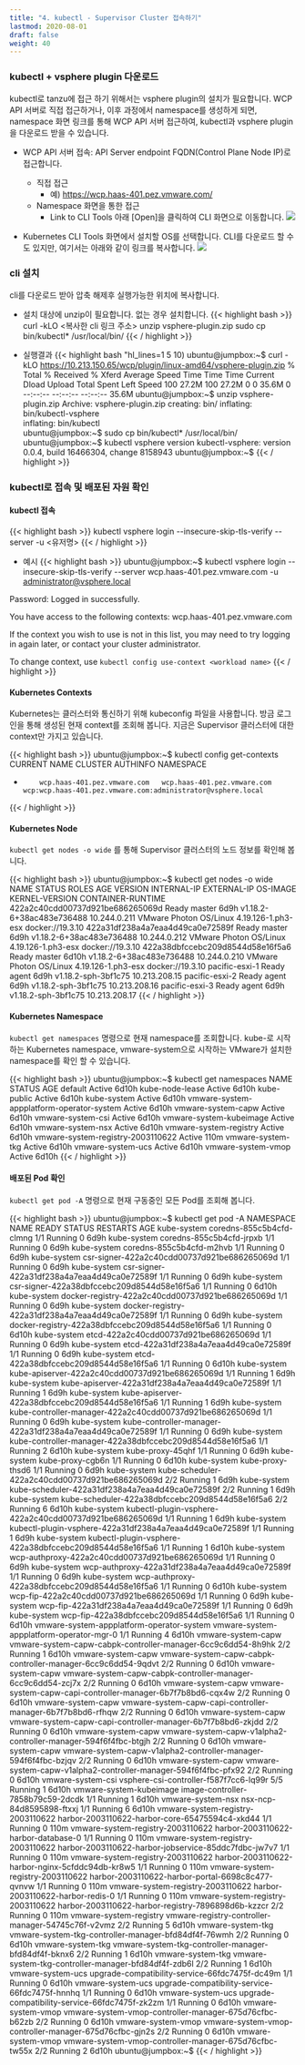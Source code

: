 ```yaml
---
title: "4. kubectl - Supervisor Cluster 접속하기"
lastmod: 2020-08-01
draft: false
weight: 40
---
```


### kubectl + vsphere plugin 다운로드
kubectl로 tanzu에 접근 하기 위해서는 vsphere plugin의 설치가 필요합니다. WCP API 서버로 직접 접근하거나, 이후 과정에서 namespace를 생성하게 되면, namespace 화면 링크를 통해 WCP API 서버 접근하여, kubectl과 vsphere plugin을 다운로드 받을 수 있습니다.

- WCP API 서버 접속: API Server endpoint FQDN(Control Plane Node IP)로 접근합니다.
  * 직접 접근
    + 예) https://wcp.haas-401.pez.vmware.com/
  * Namespace 화면을 통한 접근
    + Link to CLI Tools 아래 [Open]을 클릭하여 CLI 화면으로 이동합니다.
      ![](images/cli-1.png)

- Kubernetes CLI Tools 화면에서 설치할 OS를 선택합니다. CLI를 다운로드 할 수도 있지만, 여기서는 아래와 같이 링크를 복사합니다.
  ![](images/cli-2.png)


### cli 설치
cli를 다운로드 받아 압축 해제후 실행가능한 위치에 복사합니다.

- 설치 대상에 unzip이 필요합니다. 없는 경우 설치합니다.
{{< highlight bash >}}
curl -kLO <복사한 cli 링크 주소>
unzip vsphere-plugin.zip
sudo cp bin/kubectl* /usr/local/bin/
{{< / highlight >}}

- 실행결과
{{< highlight bash "hl_lines=1 5 10)
ubuntu@jumpbox:~$ curl -kLO https://10.213.150.65/wcp/plugin/linux-amd64/vsphere-plugin.zip
  % Total    % Received % Xferd  Average Speed   Time    Time     Time  Current
                                 Dload  Upload   Total   Spent    Left  Speed
100 27.2M  100 27.2M    0     0  35.6M      0 --:--:-- --:--:-- --:--:-- 35.6M
ubuntu@jumpbox:~$ unzip vsphere-plugin.zip 
Archive:  vsphere-plugin.zip
   creating: bin/
  inflating: bin/kubectl-vsphere     
  inflating: bin/kubectl             
ubuntu@jumpbox:~$ sudo cp bin/kubectl* /usr/local/bin/
ubuntu@jumpbox:~$ kubectl vsphere version
kubectl-vsphere: version 0.0.4, build 16466304, change 8158943
ubuntu@jumpbox:~$
{{< / highlight >}}

### kubectl로 접속 및 배포된 자원 확인

#### kubectl 접속

{{< highlight bash >}}
kubectl vsphere login --insecure-skip-tls-verify --server <API Server Endpoint> -u <유저명>
{{< / highlight >}}

- 예시
{{< highlight bash >}}
ubuntu@jumpbox:~$ kubectl vsphere login --insecure-skip-tls-verify --server wcp.haas-401.pez.vmware.com -u administrator@vsphere.local

Password: 
Logged in successfully.

You have access to the following contexts:
   wcp.haas-401.pez.vmware.com

If the context you wish to use is not in this list, you may need to try
logging in again later, or contact your cluster administrator.

To change context, use `kubectl config use-context <workload name>`
{{< / highlight >}}

#### Kubernetes Contexts
Kubernetes는 클러스터와 통신하기 위해 kubeconfig 파일을 사용합니다. 방금 로그인을 통해 생성된 현재 context를 조회해 봅니다. 지금은 Supervisor 클러스터에 대한 context만 가지고 있습니다.

{{< highlight bash >}}
ubuntu@jumpbox:~$ kubectl config get-contexts
CURRENT   NAME                          CLUSTER                       AUTHINFO                                                      NAMESPACE
*         wcp.haas-401.pez.vmware.com   wcp.haas-401.pez.vmware.com   wcp:wcp.haas-401.pez.vmware.com:administrator@vsphere.local   
{{< / highlight >}}

#### Kubernetes Node
`kubectl get nodes -o wide` 를 통해 Supervisor 클러스터의 노드 정보를 확인해 봅니다.

{{< highlight bash >}}
ubuntu@jumpbox:~$ kubectl get nodes -o wide
NAME                               STATUS   ROLES    AGE     VERSION                    INTERNAL-IP     EXTERNAL-IP   OS-IMAGE                 KERNEL-VERSION       CONTAINER-RUNTIME
422a2c40cdd00737d921be686265069d   Ready    master   6d9h    v1.18.2-6+38ac483e736488   10.244.0.211    <none>        VMware Photon OS/Linux   4.19.126-1.ph3-esx   docker://19.3.10
422a31df238a4a7eaa4d49ca0e72589f   Ready    master   6d9h    v1.18.2-6+38ac483e736488   10.244.0.212    <none>        VMware Photon OS/Linux   4.19.126-1.ph3-esx   docker://19.3.10
422a38dbfccebc209d8544d58e16f5a6   Ready    master   6d10h   v1.18.2-6+38ac483e736488   10.244.0.210    <none>        VMware Photon OS/Linux   4.19.126-1.ph3-esx   docker://19.3.10
pacific-esxi-1                     Ready    agent    6d9h    v1.18.2-sph-3bf1c75        10.213.208.15   <none>        <unknown>                <unknown>            <unknown>
pacific-esxi-2                     Ready    agent    6d9h    v1.18.2-sph-3bf1c75        10.213.208.16   <none>        <unknown>                <unknown>            <unknown>
pacific-esxi-3                     Ready    agent    6d9h    v1.18.2-sph-3bf1c75        10.213.208.17   <none>        <unknown>                <unknown>            <unknown>
{{< / highlight >}}

#### Kubernetes Namespace
`kubectl get namespaces` 명령으로 현재 namespace를 조회합니다. kube-로 시작하는 Kubernetes namespace, vmware-system으로 시작하는 VMware가 설치한 namespace를 확인 할 수 있습니다.

{{< highlight bash >}}
ubuntu@jumpbox:~$ kubectl get namespaces
NAME                                        STATUS   AGE
default                                     Active   6d10h
kube-node-lease                             Active   6d10h
kube-public                                 Active   6d10h
kube-system                                 Active   6d10h
vmware-system-appplatform-operator-system   Active   6d10h
vmware-system-capw                          Active   6d10h
vmware-system-csi                           Active   6d10h
vmware-system-kubeimage                     Active   6d10h
vmware-system-nsx                           Active   6d10h
vmware-system-registry                      Active   6d10h
vmware-system-registry-2003110622           Active   110m
vmware-system-tkg                           Active   6d10h
vmware-system-ucs                           Active   6d10h
vmware-system-vmop                          Active   6d10h
{{< / highlight >}}

#### 배포된 Pod 확인
`kubectl get pod -A` 명령으로 현재 구동중인 모든 Pod를 조회해 봅니다.

{{< highlight bash >}}
ubuntu@jumpbox:~$ kubectl get pod -A
NAMESPACE                                   NAME                                                              READY   STATUS    RESTARTS   AGE
kube-system                                 coredns-855c5b4cfd-clmng                                          1/1     Running   0          6d9h
kube-system                                 coredns-855c5b4cfd-jrpxb                                          1/1     Running   0          6d9h
kube-system                                 coredns-855c5b4cfd-m2hvb                                          1/1     Running   0          6d9h
kube-system                                 csr-signer-422a2c40cdd00737d921be686265069d                       1/1     Running   0          6d9h
kube-system                                 csr-signer-422a31df238a4a7eaa4d49ca0e72589f                       1/1     Running   0          6d9h
kube-system                                 csr-signer-422a38dbfccebc209d8544d58e16f5a6                       1/1     Running   0          6d10h
kube-system                                 docker-registry-422a2c40cdd00737d921be686265069d                  1/1     Running   0          6d9h
kube-system                                 docker-registry-422a31df238a4a7eaa4d49ca0e72589f                  1/1     Running   0          6d9h
kube-system                                 docker-registry-422a38dbfccebc209d8544d58e16f5a6                  1/1     Running   0          6d10h
kube-system                                 etcd-422a2c40cdd00737d921be686265069d                             1/1     Running   0          6d9h
kube-system                                 etcd-422a31df238a4a7eaa4d49ca0e72589f                             1/1     Running   0          6d9h
kube-system                                 etcd-422a38dbfccebc209d8544d58e16f5a6                             1/1     Running   0          6d10h
kube-system                                 kube-apiserver-422a2c40cdd00737d921be686265069d                   1/1     Running   1          6d9h
kube-system                                 kube-apiserver-422a31df238a4a7eaa4d49ca0e72589f                   1/1     Running   1          6d9h
kube-system                                 kube-apiserver-422a38dbfccebc209d8544d58e16f5a6                   1/1     Running   1          6d9h
kube-system                                 kube-controller-manager-422a2c40cdd00737d921be686265069d          1/1     Running   0          6d9h
kube-system                                 kube-controller-manager-422a31df238a4a7eaa4d49ca0e72589f          1/1     Running   0          6d9h
kube-system                                 kube-controller-manager-422a38dbfccebc209d8544d58e16f5a6          1/1     Running   2          6d10h
kube-system                                 kube-proxy-45qhf                                                  1/1     Running   0          6d9h
kube-system                                 kube-proxy-cgb6n                                                  1/1     Running   0          6d10h
kube-system                                 kube-proxy-thsd6                                                  1/1     Running   0          6d9h
kube-system                                 kube-scheduler-422a2c40cdd00737d921be686265069d                   2/2     Running   1          6d9h
kube-system                                 kube-scheduler-422a31df238a4a7eaa4d49ca0e72589f                   2/2     Running   1          6d9h
kube-system                                 kube-scheduler-422a38dbfccebc209d8544d58e16f5a6                   2/2     Running   6          6d10h
kube-system                                 kubectl-plugin-vsphere-422a2c40cdd00737d921be686265069d           1/1     Running   1          6d9h
kube-system                                 kubectl-plugin-vsphere-422a31df238a4a7eaa4d49ca0e72589f           1/1     Running   1          6d9h
kube-system                                 kubectl-plugin-vsphere-422a38dbfccebc209d8544d58e16f5a6           1/1     Running   1          6d10h
kube-system                                 wcp-authproxy-422a2c40cdd00737d921be686265069d                    1/1     Running   0          6d9h
kube-system                                 wcp-authproxy-422a31df238a4a7eaa4d49ca0e72589f                    1/1     Running   0          6d9h
kube-system                                 wcp-authproxy-422a38dbfccebc209d8544d58e16f5a6                    1/1     Running   0          6d10h
kube-system                                 wcp-fip-422a2c40cdd00737d921be686265069d                          1/1     Running   0          6d9h
kube-system                                 wcp-fip-422a31df238a4a7eaa4d49ca0e72589f                          1/1     Running   0          6d9h
kube-system                                 wcp-fip-422a38dbfccebc209d8544d58e16f5a6                          1/1     Running   0          6d10h
vmware-system-appplatform-operator-system   vmware-system-appplatform-operator-mgr-0                          1/1     Running   4          6d10h
vmware-system-capw                          vmware-system-capw-cabpk-controller-manager-6cc9c6dd54-8h9hk      2/2     Running   1          6d10h
vmware-system-capw                          vmware-system-capw-cabpk-controller-manager-6cc9c6dd54-9qdvt      2/2     Running   0          6d10h
vmware-system-capw                          vmware-system-capw-cabpk-controller-manager-6cc9c6dd54-zcj7x      2/2     Running   0          6d10h
vmware-system-capw                          vmware-system-capw-capi-controller-manager-6b7f7b8bd6-cqx4w       2/2     Running   0          6d10h
vmware-system-capw                          vmware-system-capw-capi-controller-manager-6b7f7b8bd6-rfhqw       2/2     Running   0          6d10h
vmware-system-capw                          vmware-system-capw-capi-controller-manager-6b7f7b8bd6-zkjdd       2/2     Running   0          6d10h
vmware-system-capw                          vmware-system-capw-v1alpha2-controller-manager-594f6f4fbc-btgjh   2/2     Running   0          6d10h
vmware-system-capw                          vmware-system-capw-v1alpha2-controller-manager-594f6f4fbc-bzjqv   2/2     Running   0          6d10h
vmware-system-capw                          vmware-system-capw-v1alpha2-controller-manager-594f6f4fbc-pfx92   2/2     Running   0          6d10h
vmware-system-csi                           vsphere-csi-controller-f587f7cc6-lq99r                            5/5     Running   1          6d10h
vmware-system-kubeimage                     image-controller-7858b79c59-2dcdk                                 1/1     Running   1          6d10h
vmware-system-nsx                           nsx-ncp-84d8595898-ftxxj                                          1/1     Running   6          6d10h
vmware-system-registry-2003110622           harbor-2003110622-harbor-core-65475594c4-xkd44                    1/1     Running   0          110m
vmware-system-registry-2003110622           harbor-2003110622-harbor-database-0                               1/1     Running   0          110m
vmware-system-registry-2003110622           harbor-2003110622-harbor-jobservice-85ddc7fdbc-jw7v7              1/1     Running   0          110m
vmware-system-registry-2003110622           harbor-2003110622-harbor-nginx-5cfddc94db-kr8w5                   1/1     Running   0          110m
vmware-system-registry-2003110622           harbor-2003110622-harbor-portal-6698c8c477-qvnvw                  1/1     Running   0          110m
vmware-system-registry-2003110622           harbor-2003110622-harbor-redis-0                                  1/1     Running   0          110m
vmware-system-registry-2003110622           harbor-2003110622-harbor-registry-7896898d6b-kzzcr                2/2     Running   0          110m
vmware-system-registry                      vmware-registry-controller-manager-54745c76f-v2vmz                2/2     Running   5          6d10h
vmware-system-tkg                           vmware-system-tkg-controller-manager-bfd84df4f-76wmh              2/2     Running   0          6d10h
vmware-system-tkg                           vmware-system-tkg-controller-manager-bfd84df4f-bknx6              2/2     Running   1          6d10h
vmware-system-tkg                           vmware-system-tkg-controller-manager-bfd84df4f-zdb6l              2/2     Running   1          6d10h
vmware-system-ucs                           upgrade-compatibility-service-66fdc7475f-dc49m                    1/1     Running   0          6d10h
vmware-system-ucs                           upgrade-compatibility-service-66fdc7475f-hnnhq                    1/1     Running   0          6d10h
vmware-system-ucs                           upgrade-compatibility-service-66fdc7475f-zk2zm                    1/1     Running   0          6d10h
vmware-system-vmop                          vmware-system-vmop-controller-manager-675d76cfbc-b62zb            2/2     Running   0          6d10h
vmware-system-vmop                          vmware-system-vmop-controller-manager-675d76cfbc-gjn2s            2/2     Running   0          6d10h
vmware-system-vmop                          vmware-system-vmop-controller-manager-675d76cfbc-tw55x            2/2     Running   2          6d10h
ubuntu@jumpbox:~$
{{< / highlight >}}
